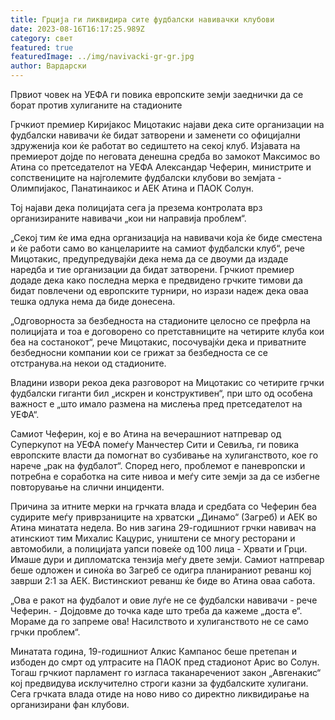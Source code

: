 ```yaml
---
title: Грција ги ликвидира сите фудбалски навивачки клубови
date: 2023-08-16T16:17:25.989Z
category: свет
featured: true
featuredImage: ../img/navivacki-gr-gr.jpg
author: Вардарски
---
```

Првиот човек на УЕФА ги повика европските земји заеднички да се борат против хулиганите на стадионите

Грчкиот премиер Киријакос Мицотакис најави дека сите организации на фудбалски навивачи ќе бидат затворени и заменети со официјални здруженија кои ќе работат во седиштето на секој клуб. Изјавата на премиерот дојде по неговата денешна средба во замокот Максимос во Атина со претседателот на УЕФА Александар Чеферин, министрите и сопствениците на најголемите фудбалски клубови во земјата - Олимпијакос, Панатинаикос и АЕК Атина и ПАОК Солун.

Тој најави дека полицијата сега ја презема контролата врз организираните навивачи „кои ни направија проблем“.

„Секој тим ќе има една организација на навивачи која ќе биде сместена и ќе работи само во канцелариите на самиот фудбалски клуб“, рече Мицотакис, предупредувајќи дека нема да се двоуми да издаде наредба и тие организации да бидат затворени. Грчкиот премиер додаде дека како последна мерка е предвидено грчките тимови да бидат повлечени од европските турнири, но изрази надеж дека оваа тешка одлука нема да биде донесена.

„Одговорноста за безбедноста на стадионите целосно се префрла на полицијата и тоа е договорено со претставниците на четирите клуба кои беа на состанокот“, рече Мицотакис, посочувајќи дека и приватните безбедносни компании кои се грижат за безбедноста се се отстранува.на некои од стадионите.

Владини извори рекоа дека разговорот на Мицотакис со четирите грчки фудбалски гиганти бил „искрен и конструктивен“, при што од особена важност е „што имало размена на мислења пред претседателот на УЕФА“.

Самиот Чеферин, кој е во Атина на вечерашниот натпревар од Суперкупот на УЕФА помеѓу Манчестер Сити и Севиља, ги повика европските власти да помогнат во сузбивање на хулиганството, кое го нарече „рак на фудбалот“. Според него, проблемот е паневропски и потребна е соработка на сите нивоа и меѓу сите земји за да се избегне повторување на слични инциденти.

Причина за итните мерки на грчката влада и средбата со Чеферин беа судирите меѓу приврзаниците на хрватски „Динамо“ (Загреб) и АЕК во Атина минатата недела. Во нив загина 29-годишниот грчки навивач на атинскиот тим Михалис Кацурис, уништени се многу ресторани и автомобили, а полицијата уапси повеќе од 100 лица - Хрвати и Грци. Имаше дури и дипломатска тензија меѓу двете земји. Самиот натпревар беше одложен и синоќа во Загреб се одигра планираниот реванш кој заврши 2:1 за АЕК. Вистинскиот реванш ќе биде во Атина оваа сабота.

„Ова е ракот на фудбалот и овие луѓе не се фудбалски навивачи - рече Чеферин. - Дојдовме до точка каде што треба да кажеме „доста е“. Мораме да го запреме ова! Насилството и хулиганството не се само грчки проблем“.

Минатата година, 19-годишниот Алкис Кампанос беше претепан и избоден до смрт од ултрасите на ПАОК пред стадионот Арис во Солун. Тогаш грчкиот парламент го изгласа таканаречениот закон „Авгенакис“ кој предвидува исклучително строги казни за фудбалските хулигани. Сега грчката влада отиде на ново ниво со директно ликвидирање на организирани фан клубови.